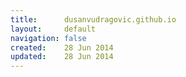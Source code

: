 ```yaml
---
title:      dusanvudragovic.github.io
layout:     default
navigation: false
created:    28 Jun 2014
updated:    28 Jun 2014
---
```

